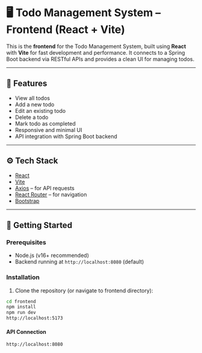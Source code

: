 # 🖥️ Todo Management System – Frontend (React + Vite)

This is the **frontend** for the Todo Management System, built using **React** with **Vite** for fast development and performance. It connects to a Spring Boot backend via RESTful APIs and provides a clean UI for managing todos.

---

## 📌 Features

- View all todos
- Add a new todo
- Edit an existing todo
- Delete a todo
- Mark todo as completed
- Responsive and minimal UI
- API integration with Spring Boot backend

---

## ⚙️ Tech Stack

- [React](https://reactjs.org/)
- [Vite](https://vitejs.dev/)
- [Axios](https://axios-http.com/) – for API requests
- [React Router](https://reactrouter.com/) – for navigation
- [Bootstrap](https://getbootstrap.com/)  

---

## 🚀 Getting Started

### Prerequisites

- Node.js (v16+ recommended)
- Backend running at `http://localhost:8080` (default)

### Installation

1. Clone the repository (or navigate to frontend directory):
```bash
cd frontend
npm install
npm run dev
http://localhost:5173
```
#### API Connection
```http://localhost:8080```
